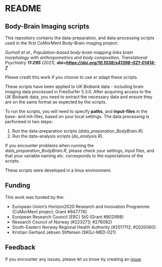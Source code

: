 README
================

## Body-Brain Imaging scripts

This repository contains the data-preparation, and data-processing
scripts used in the first CoMorMent Body-Brain imaging project:

*Gurholt et al., Population-based body-brain mapping links brain
morphology with anthropometrics and body composition, Translational
Psychiatry **11:295** (2021),
**doi=<https://doi.org/10.1038/s41398-021-01414-7>***

Please credit this work if you choose to use or adapt these scripts.

These scripts have been applied to *UK Biobank* data - including brain
imaging data processed in FreeSurfer 5.3.0. After acquiring access to
the UK Biobank data, you need to extract the necessary data and ensure
they are on the same format as expected by the scripts.

To run the scripts, you will need to specify **paths**, and
**input-files** in the base- and init-files, based on your local
settings. The data processing is performed in two steps:

1.  Run the data-preparation scripts (*data\_preparation\_BodyBrain.R*).
2.  Run the data-analysis scripts (*do\_analysis.R*).

If you encounter problems when running the
*data\_preparation\_BodyBrain.R*, please check your settings, input
files, and that your variable naming etc. corresponds to the
expectations of the scripts.

These scripts were developed in a linux environment.

## Funding

This work was funded by the:

  - European Union’s Horizon2020 Research and Innovation Programme
    (CoMorMent project; Grant \#847776)
  - European Research Council (ERC) StG (Grant \#802998)
  - Research Council of Norway (\#223273; \#276082)
  - South-Eastern Norway Regional Health Authority (\#2017112;
    \#2020060).
  - Kristian Gerhard Jebsen Stiftelsen (SKGJ-MED-021)

## Feedback

If you encounter any issues, please let us know by creating an
[issue](https://github.com/comorment/BodyBrainImaging/issues).
